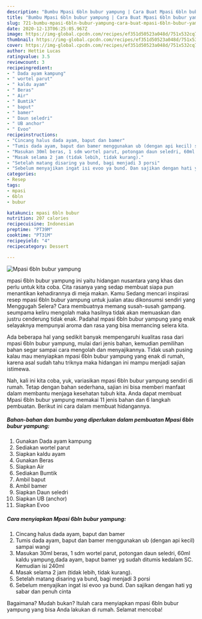 ```yaml
---
description: "Bumbu Mpasi 6bln bubur yampung | Cara Buat Mpasi 6bln bubur yampung Yang Mudah Dan Praktis"
title: "Bumbu Mpasi 6bln bubur yampung | Cara Buat Mpasi 6bln bubur yampung Yang Mudah Dan Praktis"
slug: 721-bumbu-mpasi-6bln-bubur-yampung-cara-buat-mpasi-6bln-bubur-yampung-yang-mudah-dan-praktis
date: 2020-12-13T06:25:05.967Z
image: https://img-global.cpcdn.com/recipes/ef351d50523a048d/751x532cq70/mpasi-6bln-bubur-yampung-foto-resep-utama.jpg
thumbnail: https://img-global.cpcdn.com/recipes/ef351d50523a048d/751x532cq70/mpasi-6bln-bubur-yampung-foto-resep-utama.jpg
cover: https://img-global.cpcdn.com/recipes/ef351d50523a048d/751x532cq70/mpasi-6bln-bubur-yampung-foto-resep-utama.jpg
author: Hettie Lucas
ratingvalue: 3.5
reviewcount: 3
recipeingredient:
- " Dada ayam kampung"
- " wortel parut"
- " kaldu ayam"
- " Beras"
- " Air"
- " Bumtik"
- " baput"
- " bamer"
- " Daun seledri"
- " UB anchor"
- " Evoo"
recipeinstructions:
- "Cincang halus dada ayam, baput dan bamer"
- "Tumis dada ayam, baput dan bamer menggunakan ub (dengan api kecil) sampai wangi"
- "Masukan 30ml beras, 1 sdm wortel parut, potongan daun seledri, 60ml kaldu yampung,dada ayam, baput bamer yg sudah ditumis kedalam SC. Kemudian isi 240ml"
- "Masak selama 2 jam (tidak lebih, tidak kurang)."
- "Setelah matang disaring ya bund, bagi menjadi 3 porsi"
- "Sebelum menyajikan ingat isi evoo ya bund. Dan sajikan dengan hati yg sabar dan penuh cinta"
categories:
- Resep
tags:
- mpasi
- 6bln
- bubur

katakunci: mpasi 6bln bubur 
nutrition: 207 calories
recipecuisine: Indonesian
preptime: "PT39M"
cooktime: "PT31M"
recipeyield: "4"
recipecategory: Dessert

---
```



![Mpasi 6bln bubur yampung](https://img-global.cpcdn.com/recipes/ef351d50523a048d/751x532cq70/mpasi-6bln-bubur-yampung-foto-resep-utama.jpg)


mpasi 6bln bubur yampung ini yaitu hidangan nusantara yang khas dan perlu untuk kita coba. Cita rasanya yang sedap membuat siapa pun menantikan kehadirannya di meja makan.
Kamu Sedang mencari inspirasi resep mpasi 6bln bubur yampung untuk jualan atau dikonsumsi sendiri yang Menggugah Selera? Cara membuatnya memang susah-susah gampang. seumpama keliru mengolah maka hasilnya tidak akan memuaskan dan justru cenderung tidak enak. Padahal mpasi 6bln bubur yampung yang enak selayaknya mempunyai aroma dan rasa yang bisa memancing selera kita.



Ada beberapa hal yang sedikit banyak mempengaruhi kualitas rasa dari mpasi 6bln bubur yampung, mulai dari jenis bahan, kemudian pemilihan bahan segar sampai cara mengolah dan menyajikannya. Tidak usah pusing kalau mau menyiapkan mpasi 6bln bubur yampung yang enak di rumah, karena asal sudah tahu triknya maka hidangan ini mampu menjadi sajian istimewa.


Nah, kali ini kita coba, yuk, variasikan mpasi 6bln bubur yampung sendiri di rumah. Tetap dengan bahan sederhana, sajian ini bisa memberi manfaat dalam membantu menjaga kesehatan tubuh kita. Anda dapat membuat Mpasi 6bln bubur yampung memakai 11 jenis bahan dan 6 langkah pembuatan. Berikut ini cara dalam membuat hidangannya.

<!--inarticleads1-->

##### Bahan-bahan dan bumbu yang diperlukan dalam pembuatan Mpasi 6bln bubur yampung:

1. Gunakan  Dada ayam kampung
1. Sediakan  wortel parut
1. Siapkan  kaldu ayam
1. Gunakan  Beras
1. Siapkan  Air
1. Sediakan  Bumtik
1. Ambil  baput
1. Ambil  bamer
1. Siapkan  Daun seledri
1. Siapkan  UB (anchor)
1. Siapkan  Evoo




<!--inarticleads2-->

##### Cara menyiapkan Mpasi 6bln bubur yampung:

1. Cincang halus dada ayam, baput dan bamer
1. Tumis dada ayam, baput dan bamer menggunakan ub (dengan api kecil) sampai wangi
1. Masukan 30ml beras, 1 sdm wortel parut, potongan daun seledri, 60ml kaldu yampung,dada ayam, baput bamer yg sudah ditumis kedalam SC. Kemudian isi 240ml
1. Masak selama 2 jam (tidak lebih, tidak kurang).
1. Setelah matang disaring ya bund, bagi menjadi 3 porsi
1. Sebelum menyajikan ingat isi evoo ya bund. Dan sajikan dengan hati yg sabar dan penuh cinta




Bagaimana? Mudah bukan? Itulah cara menyiapkan mpasi 6bln bubur yampung yang bisa Anda lakukan di rumah. Selamat mencoba!
